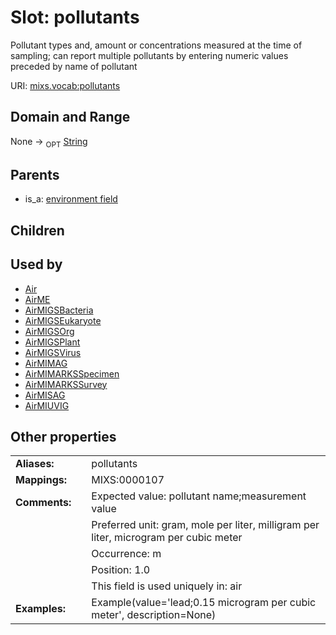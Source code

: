 
# Slot: pollutants


Pollutant types and, amount or concentrations measured at the time of sampling; can report multiple pollutants by entering numeric values preceded by name of pollutant

URI: [mixs.vocab:pollutants](https://w3id.org/mixs/vocab/pollutants)


## Domain and Range

None ->  <sub>OPT</sub> [String](types/String.md)

## Parents

 *  is_a: [environment field](environment_field.md)

## Children


## Used by

 * [Air](Air.md)
 * [AirME](AirME.md)
 * [AirMIGSBacteria](AirMIGSBacteria.md)
 * [AirMIGSEukaryote](AirMIGSEukaryote.md)
 * [AirMIGSOrg](AirMIGSOrg.md)
 * [AirMIGSPlant](AirMIGSPlant.md)
 * [AirMIGSVirus](AirMIGSVirus.md)
 * [AirMIMAG](AirMIMAG.md)
 * [AirMIMARKSSpecimen](AirMIMARKSSpecimen.md)
 * [AirMIMARKSSurvey](AirMIMARKSSurvey.md)
 * [AirMISAG](AirMISAG.md)
 * [AirMIUVIG](AirMIUVIG.md)

## Other properties

|  |  |  |
| --- | --- | --- |
| **Aliases:** | | pollutants |
| **Mappings:** | | MIXS:0000107 |
| **Comments:** | | Expected value: pollutant name;measurement value |
|  | | Preferred unit: gram, mole per liter, milligram per liter, microgram per cubic meter |
|  | | Occurrence: m |
|  | | Position: 1.0 |
|  | | This field is used uniquely in: air |
| **Examples:** | | Example(value='lead;0.15 microgram per cubic meter', description=None) |

